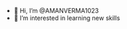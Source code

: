 - 👋 Hi, I’m @AMANVERMA1023
- 👀 I’m interested in learning new skills

<!---
AMANVERMA1023/AMANVERMA1023 is a ✨ special ✨ repository because its `README.md` (this file) appears on your GitHub profile.
You can click the Preview link to take a look at your changes.
--->
